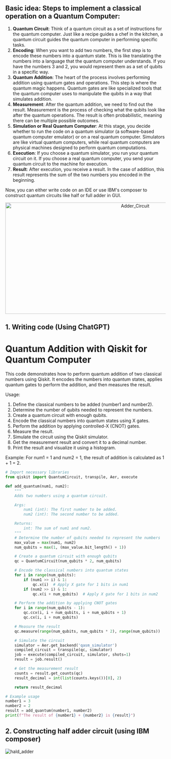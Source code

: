 ## Basic idea: Steps to implement a classical operation on a Quantum Computer:
1. **Quantum Circuit**: Think of a quantum circuit as a set of instructions for the quantum computer. Just like a recipe guides a chef in the kitchen, a quantum circuit guides the quantum computer in performing specific tasks.
2. **Encoding**: When you want to add two numbers, the first step is to encode these numbers into a quantum state. This is like translating the numbers into a language that the quantum computer understands. If you have the numbers 3 and 2, you would represent them as a set of qubits in a specific way.
3. **Quantum Addition**: The heart of the process involves performing addition using quantum gates and operations. This step is where the quantum magic happens. Quantum gates are like specialized tools that the quantum computer uses to manipulate the qubits in a way that simulates addition.
4. **Measurement**: After the quantum addition, we need to find out the result. Measurement is the process of checking what the qubits look like after the quantum operations. The result is often probabilistic, meaning there can be multiple possible outcomes.
5. **Simulation or Real Quantum Computer**: At this stage, you decide whether to run the code on a quantum simulator (a software-based quantum computer emulator) or on a real quantum computer. Simulators are like virtual quantum computers, while real quantum computers are physical machines designed to perform quantum computations.
6. **Execution**: If you choose a quantum simulator, you run your quantum circuit on it. If you choose a real quantum computer, you send your quantum circuit to the machine for execution.
7. **Result**: After execution, you receive a result. In the case of addition, this result represents the sum of the two numbers you encoded in the beginning.

Now, you can either write code on an IDE or use IBM's composer to construct quantum circuits like half or full adder in GUI.

<div style="text-align:center;">
  <img src="https://images.squarespace-cdn.com/content/v1/5d52f7bd9d7b3e0001819015/1576093121344-1Z1Q3H99J0C5JYRIO5OJ/my_circuit.png" alt="Adder_Circuit" width="800" height="350">
</div>

## 1. Writing code (Using ChatGPT)
# Quantum Addition with Qiskit for Quantum Computer

This code demonstrates how to perform quantum addition of two classical numbers using Qiskit. It encodes the numbers into quantum states, applies quantum gates to perform the addition, and then measures the result.

Usage:
1. Define the classical numbers to be added (number1 and number2).
2. Determine the number of qubits needed to represent the numbers.
3. Create a quantum circuit with enough qubits.
4. Encode the classical numbers into quantum states using X gates.
5. Perform the addition by applying controlled-X (CNOT) gates.
6. Measure the result.
7. Simulate the circuit using the Qiskit simulator.
8. Get the measurement result and convert it to a decimal number.
9. Print the result and visualize it using a histogram.

Example:
For num1 = 1 and num2 = 1, the result of addition is calculated as 1 + 1 = 2.

```python
# Import necessary libraries
from qiskit import QuantumCircuit, transpile, Aer, execute

def add_quantum(num1, num2):
    """
    Adds two numbers using a quantum circuit.

    Args:
        num1 (int): The first number to be added.
        num2 (int): The second number to be added.

    Returns:
        int: The sum of num1 and num2.
    """
    # Determine the number of qubits needed to represent the numbers
    max_value = max(num1, num2)
    num_qubits = max(1, (max_value.bit_length() + 1))

    # Create a quantum circuit with enough qubits
    qc = QuantumCircuit(num_qubits * 2, num_qubits)

    # Encode the classical numbers into quantum states
    for i in range(num_qubits):
        if (num1 >> i) & 1:
            qc.x(i)  # Apply X gate for 1 bits in num1
        if (num2 >> i) & 1:
            qc.x(i + num_qubits)  # Apply X gate for 1 bits in num2

    # Perform the addition by applying CNOT gates
    for i in range(num_qubits - 1):
        qc.ccx(i, i + num_qubits, i + num_qubits + 1)
        qc.cx(i, i + num_qubits)

    # Measure the result
    qc.measure(range(num_qubits, num_qubits * 2), range(num_qubits))

    # Simulate the circuit
    simulator = Aer.get_backend('qasm_simulator')
    compiled_circuit = transpile(qc, simulator)
    job = execute(compiled_circuit, simulator, shots=1)
    result = job.result()

    # Get the measurement result
    counts = result.get_counts(qc)
    result_decimal = int(list(counts.keys())[0], 2)

    return result_decimal

# Example usage
number1 = 3
number2 = 2
result = add_quantum(number1, number2)
print(f"The result of {number1} + {number2} is {result}")
```

## 2. Constructing half adder circuit (using IBM composer)
![hald_adder](https://github.com/Pranjal-Srivastava-2023/23-Homework1G2_forked/assets/143828394/8d061657-4037-4c15-bb97-ddd201f15e7e)


